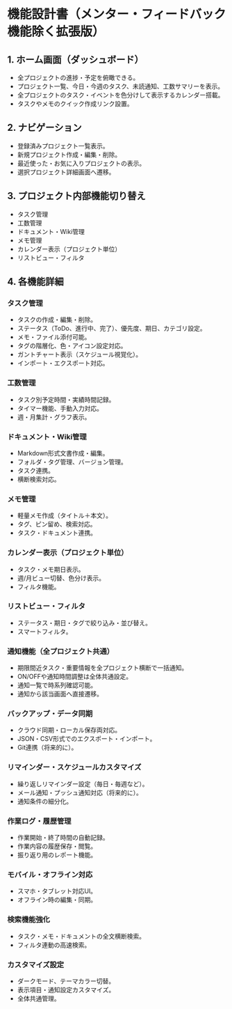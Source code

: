 # 機能設計書（メンター・フィードバック機能除く拡張版）

## 1. ホーム画面（ダッシュボード）
- 全プロジェクトの進捗・予定を俯瞰できる。  
- プロジェクト一覧、今日・今週のタスク、未読通知、工数サマリーを表示。  
- 全プロジェクトのタスク・イベントを色分けして表示するカレンダー搭載。  
- タスクやメモのクイック作成リンク設置。

## 2. ナビゲーション
- 登録済みプロジェクト一覧表示。  
- 新規プロジェクト作成・編集・削除。  
- 最近使った・お気に入りプロジェクトの表示。  
- 選択プロジェクト詳細画面へ遷移。

## 3. プロジェクト内部機能切り替え
- タスク管理  
- 工数管理  
- ドキュメント・Wiki管理  
- メモ管理  
- カレンダー表示（プロジェクト単位）  
- リストビュー・フィルタ

## 4. 各機能詳細

### タスク管理
- タスクの作成・編集・削除。  
- ステータス（ToDo、進行中、完了）、優先度、期日、カテゴリ設定。  
- メモ・ファイル添付可能。  
- タグの階層化、色・アイコン設定対応。  
- ガントチャート表示（スケジュール視覚化）。  
- インポート・エクスポート対応。

### 工数管理
- タスク別予定時間・実績時間記録。  
- タイマー機能、手動入力対応。  
- 週・月集計・グラフ表示。

### ドキュメント・Wiki管理
- Markdown形式文書作成・編集。  
- フォルダ・タグ管理、バージョン管理。  
- タスク連携。  
- 横断検索対応。

### メモ管理
- 軽量メモ作成（タイトル＋本文）。  
- タグ、ピン留め、検索対応。  
- タスク・ドキュメント連携。

### カレンダー表示（プロジェクト単位）
- タスク・メモ期日表示。  
- 週/月ビュー切替、色分け表示。  
- フィルタ機能。

### リストビュー・フィルタ
- ステータス・期日・タグで絞り込み・並び替え。  
- スマートフィルタ。

### 通知機能（全プロジェクト共通）
- 期限間近タスク・重要情報を全プロジェクト横断で一括通知。  
- ON/OFFや通知時間調整は全体共通設定。  
- 通知一覧で時系列確認可能。  
- 通知から該当画面へ直接遷移。

### バックアップ・データ同期
- クラウド同期・ローカル保存両対応。  
- JSON・CSV形式でのエクスポート・インポート。  
- Git連携（将来的に）。

### リマインダー・スケジュールカスタマイズ
- 繰り返しリマインダー設定（毎日・毎週など）。  
- メール通知・プッシュ通知対応（将来的に）。  
- 通知条件の細分化。

### 作業ログ・履歴管理
- 作業開始・終了時間の自動記録。  
- 作業内容の履歴保存・閲覧。  
- 振り返り用のレポート機能。

### モバイル・オフライン対応
- スマホ・タブレット対応UI。  
- オフライン時の編集・同期。

### 検索機能強化
- タスク・メモ・ドキュメントの全文横断検索。  
- フィルタ連動の高速検索。

### カスタマイズ設定
- ダークモード、テーマカラー切替。  
- 表示項目・通知設定カスタマイズ。  
- 全体共通管理。
